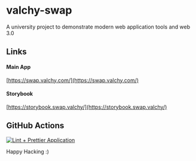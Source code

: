 # valchy-swap

A university project to demonstrate modern web application tools and web 3.0

## Links

#### Main App

[https://swap.valchy.com/](https://swap.valchy.com/)

#### Storybook

[https://storybook.swap.valchy/](https://storybook.swap.valchy/)

## GitHub Actions

[![Lint + Prettier Application](https://github.com/Valchy/valchy-swap/actions/workflows/node.js.yml/badge.svg)](https://github.com/Valchy/valchy-swap/actions/workflows/node.js.yml)

Happy Hacking :)
